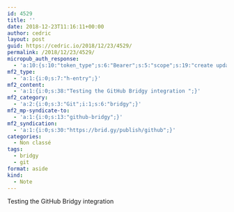 ```yaml
---
id: 4529
title: ''
date: 2018-12-23T11:16:11+00:00
author: cedric
layout: post
guid: https://cedric.io/2018/12/23/4529/
permalink: /2018/12/23/4529/
micropub_auth_response:
  - 'a:10:{s:10:"token_type";s:6:"Bearer";s:5:"scope";s:19:"create update media";s:2:"me";s:18:"https://cedric.io/";s:9:"issued_by";s:45:"https://cedric.io/wp-json/indieauth/1.0/token";s:9:"client_id";s:21:"https://quill.p3k.io/";s:11:"client_name";s:5:"Quill";s:11:"client_icon";s:46:"https://quill.p3k.io/images/quill-icon-196.png";s:9:"issued_at";i:1545559907;s:4:"user";i:1;s:13:"last_accessed";i:1545560171;}'
mf2_type:
  - 'a:1:{i:0;s:7:"h-entry";}'
mf2_content:
  - 'a:1:{i:0;s:38:"Testing the GitHub Bridgy integration ";}'
mf2_category:
  - 'a:2:{i:0;s:3:"Git";i:1;s:6:"bridgy";}'
mf2_mp-syndicate-to:
  - 'a:1:{i:0;s:13:"github-bridgy";}'
mf2_syndication:
  - 'a:1:{i:0;s:30:"https://brid.gy/publish/github";}'
categories:
  - Non classé
tags:
  - bridgy
  - git
format: aside
kind:
  - Note
---
```

Testing the GitHub Bridgy integration